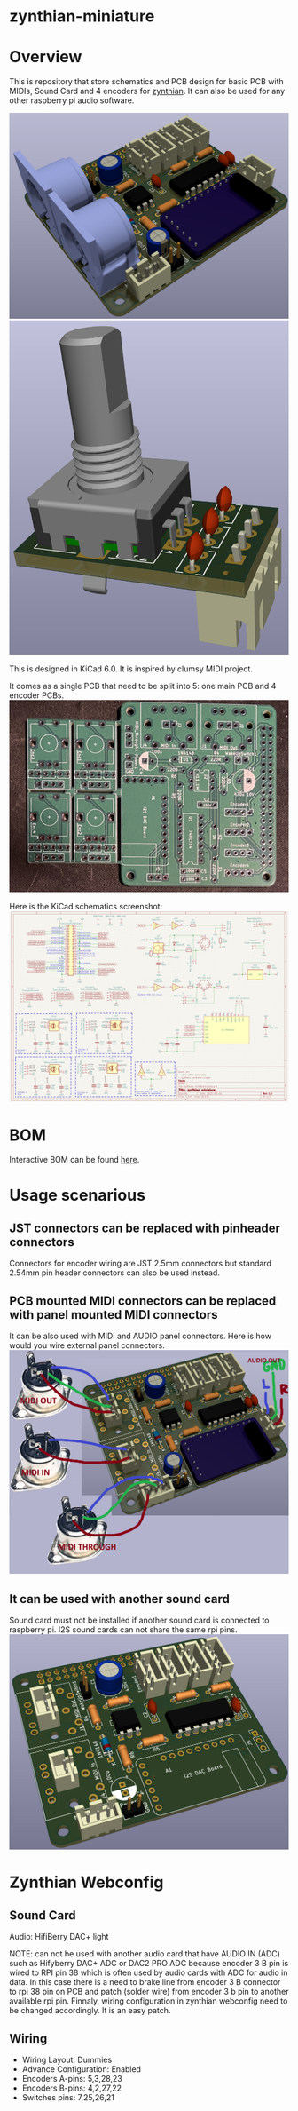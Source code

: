 # zynthian-miniature
# Overview
This is repository that store schematics and PCB design for basic PCB with MIDIs, Sound Card and 4 encoders for [zynthian](https://www.zynthian.org). It can also be used for any other raspberry pi audio software. 

![PCB Main](https://github.com/sstojos/zynthian-miniature/blob/main/other-info/PCB-main.png)
![Encoder](https://github.com/sstojos/zynthian-miniature/blob/main/other-info/PCB-encoder.png)

This is designed in KiCad 6.0. It is inspired by clumsy MIDI project.

It comes as a single PCB that need to be split into 5: one main PCB and 4 encoder PCBs.
![5 PCBs](https://github.com/sstojos/zynthian-miniature/blob/main/other-info/pcb.png)

Here is the KiCad schematics screenshot:
![schematics](https://github.com/sstojos/zynthian-miniature/blob/main/other-info/schematics.png)

# BOM
Interactive BOM can be found [here](https://raw.githack.com/sstojos/zynthian-miniature/main/bom/ibom.html).

# Usage scenarious

## JST connectors can be replaced with pinheader connectors
Connectors for encoder wiring are JST 2.5mm connectors but standard 2.54mm pin header connectors can also be used instead.

## PCB mounted MIDI connectors can be replaced with panel mounted MIDI connectors
It can be also used  with MIDI and AUDIO panel connectors. Here is how would you wire external panel connectors.
![external wirring](https://github.com/sstojos/zynthian-miniature/blob/main/other-info/PCB-main-wiring.png)

## It can be used with another sound card 
Sound card must not be installed if another sound card is connected to raspberry pi. I2S sound cards can not share the same rpi pins.
![without sound card](https://github.com/sstojos/zynthian-miniature/blob/main/other-info/PCB-main-without-MIDI-PCB-connectors-and-sound-card.png)

# Zynthian Webconfig

## Sound Card
Audio: HifiBerry DAC+ light

NOTE: can not be used with another audio card that have AUDIO IN (ADC) such as Hifyberry DAC+ ADC or DAC2 PRO ADC because encoder 3 B pin is wired to RPI pin 38 which is often  used by audio cards with ADC for audio in data. In this case there is a need to brake line from encoder 3 B connector to rpi 38 pin on PCB and  patch (solder wire) from encoder 3 b pin to another available rpi pin. Finnaly, wiring configuration in zynthian webconfig need to be changed accordingly. It is an easy patch. 

## Wiring
* Wiring Layout: Dummies
* Advance Configuration: Enabled
* Encoders A-pins: 5,3,28,23
* Encoders B-pins: 4,2,27,22
* Switches pins: 7,25,26,21

